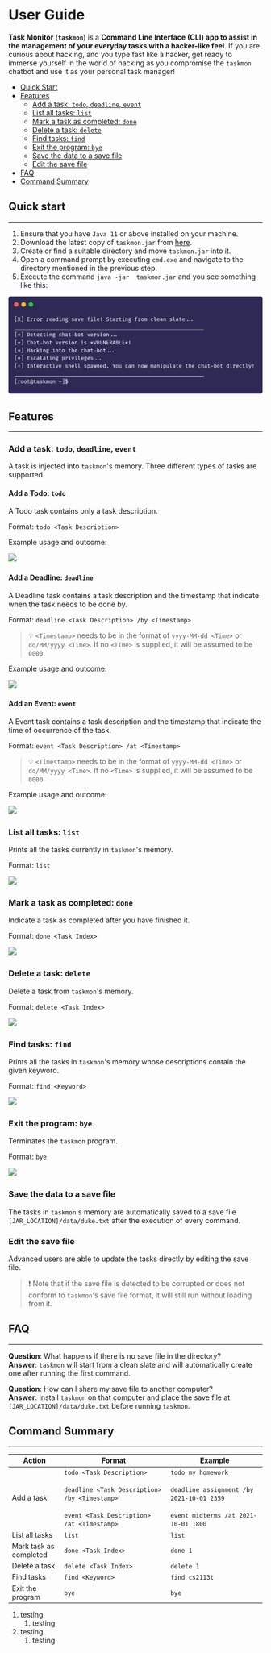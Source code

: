 # User Guide

**Task Monitor** (**`taskmon`**) is a **Command Line Interface (CLI) app to assist in the management of your everyday tasks with a hacker-like feel**. If you are curious about hacking, and you type fast like a hacker, get ready to immerse yourself in the world of hacking as you compromise the `taskmon` chatbot and use it as your personal task manager!

* [Quick Start](#quick-start)
* [Features](#features)
  * [Add a task: `todo`, `deadline`, `event`](#add-a-task-todo-deadline-event)
  * [List all tasks: `list`](#list-all-tasks-list)
  * [Mark a task as completed: `done`](#mark-a-task-as-completed-done)
  * [Delete a task: `delete`](#delete-a-task-delete)
  * [Find tasks: `find`](#find-tasks-find)
  * [Exit the program: `bye`](#exit-the-program-bye)
  * [Save the data to a save file](#save-the-data-to-a-save-file)
  * [Edit the save file](#edit-the-save-file)
* [FAQ](#faq)
* [Command Summary](#command-summary)

## Quick start 

----

1. Ensure that you have `Java 11` or above installed on your machine.
2. Download the latest copy of `taskmon.jar` from [here](https://github.com/rizemon/ip/releases/latest).
3. Create or find a suitable directory and move `taskmon.jar` into it.
4. Open a command prompt by executing `cmd.exe` and navigate to the directory mentioned in the previous step.
5. Execute the command `java -jar  taskmon.jar` and you see something like this:

![](taskmon1.png)
<!--```
[X] Error reading save file! Starting from clean slate...
____________________________________________________________
[*] Detecting chat-bot version...
[+] Chat-bot version is *VULNERABLE*!
[*] Hacking into the chat-bot...
[*] Escalating privileges...
[+] Interactive shell spawned. You can now manipulate the chat-bot directly!
____________________________________________________________
[root@taskmon ~]$
```-->

## Features 

---

### Add a task: `todo`, `deadline`, `event`

A task is injected into `taskmon`'s memory. Three different types of tasks are supported.

#### Add a Todo: `todo`

A Todo task contains only a task description.

Format: `todo <Task Description>`

Example usage and outcome:

![](taskmon2.png)

<!--```
[root@taskmon ~]$ todo my homework
[+] Task added:
   [T][ ] my homework
[=] You now have 1 tasks in the list.
```-->

#### Add a Deadline: `deadline`

A Deadline task contains a task description and the timestamp that indicate when the task needs to be done by.

Format: `deadline <Task Description> /by <Timestamp>`

> 💡 `<Timestamp>` needs to be in the format of `yyyy-MM-dd <Time>` or `dd/MM/yyyy <Time>`. If no `<Time>` is supplied, it will be assumed to be `0000`.  

Example usage and outcome:

![](taskmon3.png)

<!--```
[root@taskmon ~]$ deadline assignment /by 2021-10-01 2359
[+] Task added:
   [D][ ] assignment (by: Oct 1 2021 2359)
[=] You now have 1 tasks in the list.
```-->

#### Add an Event: `event`

A Event task contains a task description and the timestamp that indicate the time of occurrence of the task.

Format: `event <Task Description> /at <Timestamp>`

> 💡 `<Timestamp>` needs to be in the format of `yyyy-MM-dd <Time>` or `dd/MM/yyyy <Time>`. If no `<Time>` is supplied, it will be assumed to be `0000`.

Example usage and outcome:

![](taskmon4.png)

<!--```
[root@taskmon ~]$ event midterms /at 2021-10-01 1800
[+] Task added:
   [E][ ] midterms (at: Oct 1 2021 1800)
[=] You now have 1 tasks in the list.
```-->

### List all tasks: `list`

Prints all the tasks currently in `taskmon`'s memory.

Format: `list`

![](taskmon5.png)

<!--```
[root@taskmon ~]$ list
[*] Here are your list of tasks:
   1.[T][ ] my homework
   2.[D][ ] assignment (by: Oct 1 2021 2359)
   3.[E][ ] midterms (at: Oct 1 2021 1800)
```-->

### Mark a task as completed: `done`

Indicate a task as completed after you have finished it.

Format: `done <Task Index>`

![](taskmon6.png)

<!--```
[root@taskmon ~]$ done 1
[+] Task marked as done:
   [T][X] my homework
```-->

### Delete a task: `delete`

Delete a task from `taskmon`'s memory.

Format: `delete <Task Index>`

![](taskmon7.png)

<!--```
[root@taskmon ~]$ delete 1
[+] Task removed:
   [T][X] my homework
[=] You now have 3 tasks in the list.
```-->

### Find tasks: `find`

Prints all the tasks in `taskmon`'s memory whose descriptions contain the given keyword.

Format: `find <Keyword>`

![](taskmon8.png)

<!--```
[root@taskmon ~]$ find cs2113
[*] Here are the matching tasks in your list:
   1.[T][ ] cs2113's assignment
```-->

### Exit the program: `bye`

Terminates the `taskmon` program.

Format: `bye`

![](taskmon9.png)

<!--```
[root@taskmon ~]$ bye
____________________________________________________________
[*] Deleting traces of compromise...
[+] Bye. Hope to see you again soon!
____________________________________________________________
```-->

### Save the data to a save file

The tasks in `taskmon`'s memory are automatically saved to a save file `[JAR_LOCATION]/data/duke.txt` after the execution of every command.

### Edit the save file

Advanced users are able to update the tasks directly by editing the save file.

> ❗ Note that if the save file is detected to be corrupted or does not conform to `taskmon`'s save file format, it will still run without loading from it.

## FAQ

---

**Question**: What happens if there is no save file in the directory?  
**Answer**: `taskmon` will start from a clean slate and will automatically create one after running the first command.

**Question**: How can I share my save file to another computer?  
**Answer**:  Install `taskmon` on that computer and place the save file at `[JAR_LOCATION]/data/duke.txt` before running `taskmon`.

## Command Summary

---

| Action                      | Format                                                                                                                       | Example |
| --------------------------- | ---------------------------------------------------------------------------------------------------------------------------- | ------- |
| Add a task                  | `todo <Task Description>` <br><br> `deadline <Task Description> /by <Timestamp>` <br><br> `event <Task Description> /at <Timestamp>` | `todo my homework` <br><br> `deadline assignment /by 2021-10-01 2359` <br><br> `event midterms /at 2021-10-01 1800`  
| List all tasks              | `list` | `list`
| Mark task as <br> completed | `done <Task Index>` | `done 1` |
| Delete a task               | `delete <Task Index>` | `delete 1` |
| Find tasks                  | `find <Keyword> ` | `find cs2113t` |
| Exit the program            | `bye` | `bye` |

1. testing
    1. testing
2. testing
    1. testing
